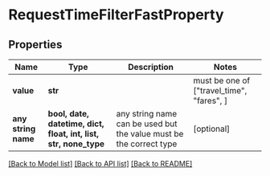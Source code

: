 # RequestTimeFilterFastProperty


## Properties
Name | Type | Description | Notes
------------ | ------------- | ------------- | -------------
**value** | **str** |  |  must be one of ["travel_time", "fares", ]
**any string name** | **bool, date, datetime, dict, float, int, list, str, none_type** | any string name can be used but the value must be the correct type | [optional]

[[Back to Model list]](../README.md#documentation-for-models) [[Back to API list]](../README.md#documentation-for-api-endpoints) [[Back to README]](../README.md)


